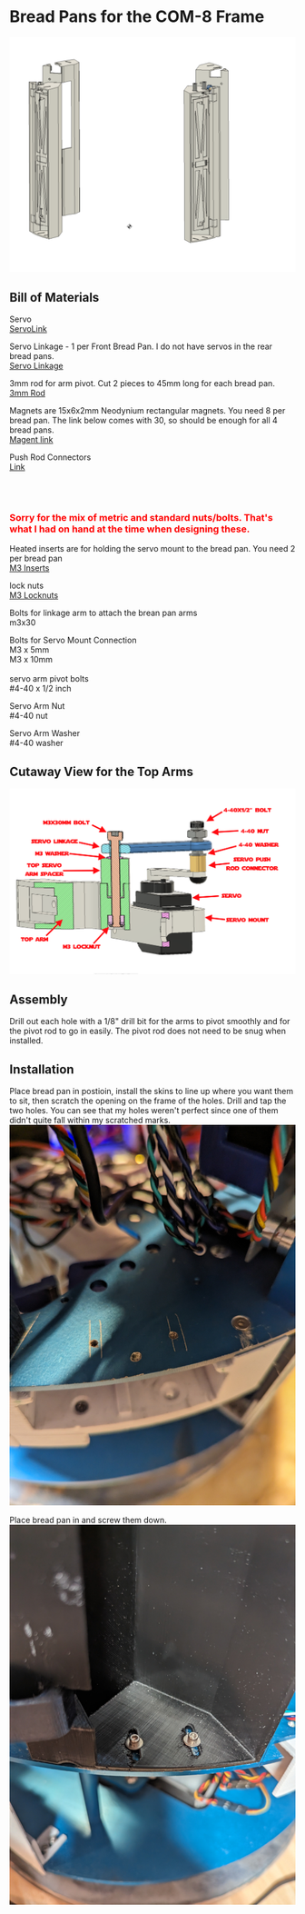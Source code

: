 # Bread Pans for the COM-8 Frame
![Overview Shot](./Images/BreadPansMain.png)

## Bill of Materials

Servo <br>
[ServoLink](https://hitecrcd.com/products/servos/micro-and-mini-servos/analog-micro-and-mini-servos/hs-65hb/product)<br>
>
Servo Linkage - 1 per Front Bread Pan.  I do not have servos in the rear bread pans.<br>
[Servo Linkage](https://www.amazon.com/gp/product/B09KM8J4QX/ref=ppx_yo_dt_b_search_asin_title?ie=UTF8&psc=1)

3mm rod for arm pivot.  Cut 2 pieces to 45mm long for each bread pan.<br>
[3mm Rod](https://www.amazon.com/gp/product/B07B4W6S2X/ref=ppx_yo_dt_b_search_asin_title?ie=UTF8&psc=1)

Magnets are 15x6x2mm Neodynium rectangular magnets.  You need 8 per bread pan.  The link below comes with 30, so should be enough for all 4 bread pans.<br>
[Magent link](https://www.amazon.com/gp/product/B0B7X3RJ54/ref=ppx_yo_dt_b_search_asin_title?ie=UTF8&psc=1)

Push Rod Connectors<br>
[Link](https://www.amazon.com/Du-Bro-605-Connectors-Re-Usable-12-Pack/dp/B0006O8U0M/ref=pd_bxgy_img_sccl_1/133-7283762-3099155?pd_rd_w=0uyDT&content-id=amzn1.sym.26a5c67f-1a30-486b-bb90-b523ad38d5a0&pf_rd_p=26a5c67f-1a30-486b-bb90-b523ad38d5a0&pf_rd_r=MRQYDZH73A7FNQ5YHA91&pd_rd_wg=dT9Al&pd_rd_r=012360b2-69bd-45a0-953a-be307aec8152&pd_rd_i=B0006O8U0M&psc=1DataPanel)

<br><br>
 ### <span style="color: red;">Sorry for the mix of metric and standard nuts/bolts.  That's what I had on hand at the time when designing these.</span>



Heated inserts are for holding the servo mount to the bread pan.  You need 2 per bread pan<br>
[M3 Inserts](https://www.amazon.com/gp/product/B07NBTCHP1/ref=ppx_yo_dt_b_search_asin_title?ie=UTF8&psc=1)

lock nuts<br>
[M3 Locknuts](https://www.amazon.com/100Pcs-Stainless-Self-Lock-Inserted-Clinching/dp/B075ZZW7VL/ref=sr_1_3?crid=OFR0VSCDUY47&keywords=M3+locknuts&qid=1693488087&s=industrial&sprefix=m3+locknuts%2Cindustrial%2C92&sr=1-3)

Bolts for linkage arm to attach the brean pan arms<br>
m3x30 

Bolts for Servo Mount Connection<br>
M3 x 5mm <br>
M3 x 10mm<br>
<br>
servo arm pivot bolts<br>
#4-40 x 1/2 inch<br>

Servo Arm Nut<br>
#4-40 nut

Servo Arm Washer<br>
#4-40 washer

## Cutaway View for the Top Arms
![Cutaway](./Images/Top_Arm_Cutaway.png)

## Assembly
Drill out each hole with a 1/8" drill bit for the arms to pivot smoothly and for the pivot rod to go in easily.  The pivot rod does not need to be snug when installed.<br >


## Installation
Place bread pan in postioin, install the skins to line up where you want them to sit, then scratch the opening on the frame of the holes.  Drill and tap the two holes.  You can see that my holes weren't perfect since one of them didn't quite fall within my scratched marks.  
![Mounting_Holes](./Images/Bread_Pan_MountingHoles.MP.jpg)

Place bread pan in and screw them down.  
![Mounted](./Images/Bread_Pan_MountingScrews.jpg)
